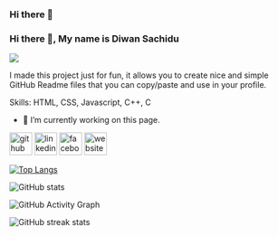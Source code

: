 ### Hi there 👋

<!--
**IT21166488SLIIT/IT21166488SLIIT** is a ✨ _special_ ✨ repository because its `README.md` (this file) appears on your GitHub profile.

Here are some ideas to get you started:

- 🔭 I’m currently working on ...
- 🌱 I’m currently learning ...
- 👯 I’m looking to collaborate on ...
- 🤔 I’m looking for help with ...
- 💬 Ask me about ...
- 📫 How to reach me: ...
- 😄 Pronouns: ...
- ⚡ Fun fact: ...
-->

### Hi there 👋, My name is Diwan Sachidu
![](https://cdn.dribbble.com/users/1059583/screenshots/4171367/media/34e69eb61a7bd8dea1c957a8b82605a7.gif)

I made this project just for fun, it allows you to create nice and simple GitHub Readme files that you can copy/paste and use in your profile.

Skills: HTML, CSS, Javascript, C++, C

- 🔭 I’m currently working on this page. 


[<img src='https://cdn.jsdelivr.net/npm/simple-icons@3.0.1/icons/github.svg' alt='github' height='40'>](https://github.com/IT21166488SLIIT)  [<img src='https://cdn.jsdelivr.net/npm/simple-icons@3.0.1/icons/linkedin.svg' alt='linkedin' height='40'>](https://www.linkedin.com/in/https://www.linkedin.com/in/diwansachidu//)  [<img src='https://cdn.jsdelivr.net/npm/simple-icons@3.0.1/icons/facebook.svg' alt='facebook' height='40'>](https://www.facebook.com/https://www.facebook.com/diwansachidu/)  [<img src='https://cdn.jsdelivr.net/npm/simple-icons@3.0.1/icons/icloud.svg' alt='website' height='40'>](https://emdownloader.com/)  

[![Top Langs](https://github-readme-stats.vercel.app/api/top-langs/?username=IT21166488SLIIT)](https://github.com/anuraghazra/github-readme-stats)

![GitHub stats](https://github-readme-stats.vercel.app/api?username=IT21166488SLIIT&show_icons=true)  

![GitHub Activity Graph](https://activity-graph.herokuapp.com/graph?username=IT21166488SLIIT)  

![GitHub streak stats](https://github-readme-streak-stats.herokuapp.com/?user=IT21166488SLIIT)  

